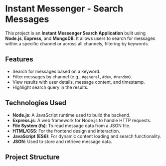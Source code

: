 # Instant Messenger - Search Messages

This project is an **Instant Messenger Search Application** built using **Node.js**, **Express**, and **MongoDB**. It allows users to search for messages within a specific channel or across all channels, filtering by keywords.

## Features

- Search for messages based on a keyword.
- Filter messages by channel (e.g., `#general`, `#dev`, `#random`).
- View results with user details, message content, and timestamp.
- Highlight search query in the results.

## Technologies Used

- **Node.js**: A JavaScript runtime used to build the backend.
- **Express.js**: A web framework for Node.js to handle HTTP requests.
- **File System (fs)**: To read message data from a JSON file.
- **HTML/CSS**: For the frontend design and interaction.
- **JavaScript (ES6)**: For dynamic content loading and search functionality.
- **JSON**: Used to store and retrieve message data.

## Project Structure

